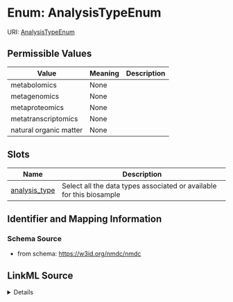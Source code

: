 # Enum: AnalysisTypeEnum



URI: [AnalysisTypeEnum](AnalysisTypeEnum.md)

## Permissible Values

| Value | Meaning | Description |
| --- | --- | --- |
| metabolomics | None |  |
| metagenomics | None |  |
| metaproteomics | None |  |
| metatranscriptomics | None |  |
| natural organic matter | None |  |




## Slots

| Name | Description |
| ---  | --- |
| [analysis_type](analysis_type.md) | Select all the data types associated or available for this biosample |






## Identifier and Mapping Information







### Schema Source


* from schema: https://w3id.org/nmdc/nmdc




## LinkML Source

<details>
```yaml
name: analysis_type_enum
from_schema: https://w3id.org/nmdc/nmdc
rank: 1000
permissible_values:
  metabolomics:
    text: metabolomics
  metagenomics:
    text: metagenomics
  metaproteomics:
    text: metaproteomics
  metatranscriptomics:
    text: metatranscriptomics
  natural organic matter:
    text: natural organic matter

```
</details>